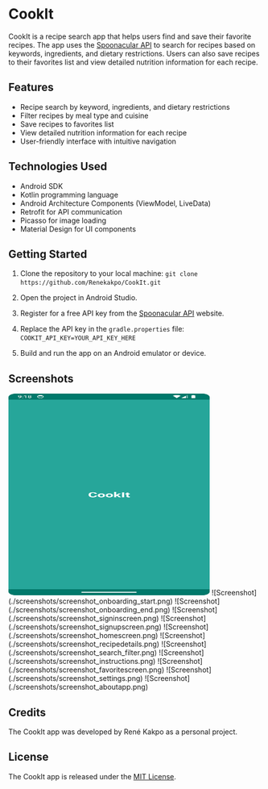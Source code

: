 CookIt
============================================

CookIt is a recipe search app that helps users find and save their favorite recipes. The app uses the [Spoonacular API](https://spoonacular.com/food-api) to search for recipes based on keywords, ingredients, and dietary restrictions. Users can also save recipes to their favorites list and view detailed nutrition information for each recipe.

Features
-------------------------------------------
* Recipe search by keyword, ingredients, and dietary restrictions
* Filter recipes by meal type and cuisine
* Save recipes to favorites list
* View detailed nutrition information for each recipe
* User-friendly interface with intuitive navigation

Technologies Used
-------------------------------------------
* Android SDK
* Kotlin programming language
* Android Architecture Components (ViewModel, LiveData)
* Retrofit for API communication
* Picasso for image loading
* Material Design for UI components

Getting Started
------------------------------------------
1. Clone the repository to your local machine:
`git clone https://github.com/Renekakpo/CookIt.git`

2. Open the project in Android Studio.
3. Register for a free API key from the [Spoonacular API](https://spoonacular.com/food-api) website.
4. Replace the API key in the `gradle.properties` file:
`COOKIT_API_KEY=YOUR_API_KEY_HERE`

5. Build and run the app on an Android emulator or device.

Screenshots
------------------------------------------
<img src="./screenshots/screenshot_splashscreen.png" alt="Splash Screen" width="400" height="400" />
![Screenshot](./screenshots/screenshot_onboarding_start.png)
![Screenshot](./screenshots/screenshot_onboarding_end.png)
![Screenshot](./screenshots/screenshot_signinscreen.png)
![Screenshot](./screenshots/screenshot_signupscreen.png)
![Screenshot](./screenshots/screenshot_homescreen.png)
![Screenshot](./screenshots/screenshot_recipedetails.png)
![Screenshot](./screenshots/screenshot_search_filter.png)
![Screenshot](./screenshots/screenshot_instructions.png)
![Screenshot](./screenshots/screenshot_favoritescreen.png)
![Screenshot](./screenshots/screenshot_settings.png)
![Screenshot](./screenshots/screenshot_aboutapp.png)

Credits
------------------------------------------
The CookIt app was developed by René Kakpo as a personal project.

License
------------------------------------------
The CookIt app is released under the [MIT License](https://github.com/Renekakpo/cookIt/blob/main/LICENSE).
